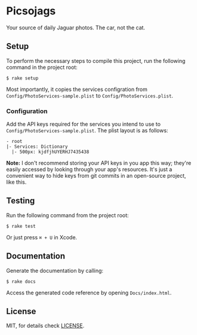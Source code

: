 # Picsojags

Your source of daily Jaguar photos. The car, not the cat.

## Setup

To perform the necessary steps to compile this project, run the following command in the project root:

```
$ rake setup
```

Most importantly, it copies the services configration from ```Config/PhotoServices-sample.plist``` to ```Config/PhotoServices.plist```.

### Configuration

Add the API keys required for the services you intend to use to ```Config/PhotoServices-sample.plist```. The plist layout is as follows:

```
- root
|- Services: Dictionary 
  |- 500px: kjdfjhUYERHJ7435438
```

**Note:** I don't recommend storing your API keys in you app this way; they're easily accessed by looking through your app's resources. It's just a convenient way to hide keys from git commits in an open-source project, like this.

## Testing

Run the following command from the project root:

```
$ rake test
```

Or just press `⌘ + U` in Xcode.

## Documentation

Generate the documentation by calling:

```
$ rake docs
```

Access the generated code reference by opening `Docs/index.html`.

## License

MIT, for details check [LICENSE]().

